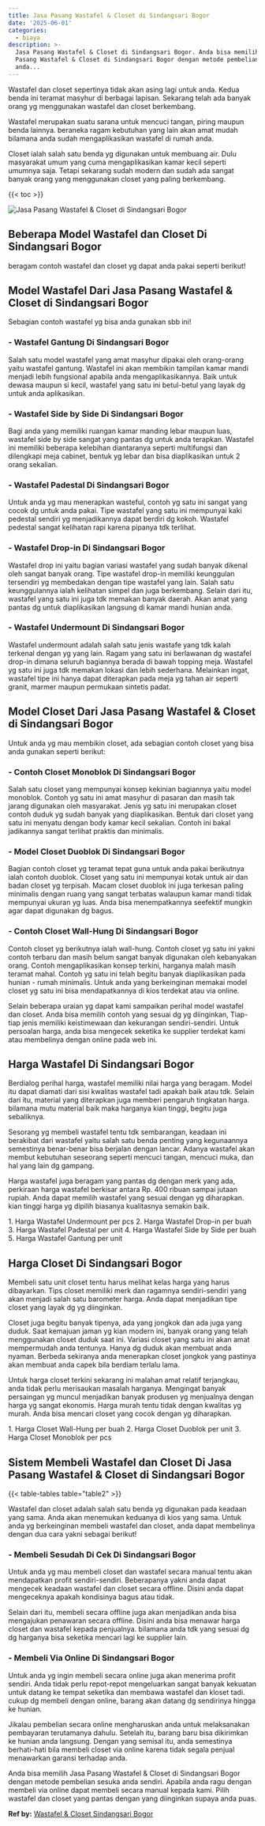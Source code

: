 ```yaml
---
title: Jasa Pasang Wastafel & Closet di Sindangsari Bogor
date: '2025-06-01'
categories:
  - biaya
description: >-
  Jasa Pasang Wastafel & Closet di Sindangsari Bogor. Anda bisa memilih Jasa
  Pasang Wastafel & Closet di Sindangsari Bogor dengan metode pembelian sesuka
  anda...
---
```


Wastafel dan closet sepertinya tidak akan asing lagi untuk anda. Kedua benda ini teramat masyhur di berbagai lapisan. Sekarang telah ada banyak orang yg menggunakan wastafel dan closet berkembang.

Wastafel merupakan suatu sarana untuk mencuci tangan, piring maupun benda lainnya. beraneka ragam kebutuhan yang lain akan amat mudah bilamana anda sudah mengaplikasikan wastafel di rumah anda.

Closet ialah salah satu benda yg digunakan untuk membuang air. Dulu masyarakat umum yang cuma mengaplikasikan kamar kecil seperti umumnya saja. Tetapi sekarang sudah modern dan sudah ada sangat banyak orang yang menggunakan closet yang paling berkembang.

{{< toc >}}

![Jasa Pasang Wastafel & Closet di Sindangsari Bogor](/images/wastafel-closet-murah50.png)

## Beberapa Model Wastafel dan Closet Di Sindangsari Bogor

beragam contoh wastafel dan closet yg dapat anda pakai seperti berikut!

## Model Wastafel Dari Jasa Pasang Wastafel & Closet di Sindangsari Bogor

Sebagian contoh wastafel yg bisa anda gunakan sbb ini!

### \- Wastafel Gantung Di Sindangsari Bogor

Salah satu model wastafel yang amat masyhur dipakai oleh orang-orang yaitu wastafel gantung. Wastafel ini akan membikin tampilan kamar mandi menjadi lebih fungsional apabila anda mengaplikasikannya. Baik untuk dewasa maupun si kecil, wastafel yang satu ini betul-betul yang layak dg untuk anda aplikasikan.

### \- Wastafel Side by Side Di Sindangsari Bogor

Bagi anda yang memiliki ruangan kamar manding lebar maupun luas, wastafel side by side sangat yang pantas dg untuk anda terapkan. Wastafel ini memiliki beberapa kelebihan diantaranya seperti multifungsi dan dilengkapi meja cabinet, bentuk yg lebar dan bisa diaplikasikan untuk 2 orang sekalian.

### \- Wastafel Padestal Di Sindangsari Bogor

Untuk anda yg mau menerapkan wasteful, contoh yg satu ini sangat yang cocok dg untuk anda pakai. Tipe wastafel yang satu ini mempunyai kaki pedestal sendiri yg menjadikannya dapat berdiri dg kokoh. Wastafel pedestal sangat kelihatan rapi karena pipanya tdk terlihat.

### \- Wastafel Drop-in Di Sindangsari Bogor

Wastafel drop ini yaitu bagian variasi wastafel yang sudah banyak dikenal oleh sangat banyak orang. Tipe wastafel drop-in memiliki keunggulan tersendiri yg membedakan dengan tipe wastafel yang lain. Salah satu keunggulannya ialah kelihatan simpel dan juga berkembang. Selain dari itu, wastafel yang satu ini juga tdk memakan banyak daerah. Akan amat yang pantas dg untuk diaplikasikan langsung di kamar mandi hunian anda.

### \- Wastafel Undermount Di Sindangsari Bogor

Wastafel undermount adalah salah satu jenis wastafe yang tdk kalah terkenal dengan yg yang lain. Ragam yang satu ini berlawanan dg wastafel drop-in dimana seluruh bagiannya berada di bawah topping meja. Wastafel yg satu ini juga tdk memakan lokasi dan lebih sederhana. Melainkan ingat, wastafel tipe ini hanya dapat diterapkan pada meja yg tahan air seperti granit, marmer maupun permukaan sintetis padat.

## Model Closet Dari Jasa Pasang Wastafel & Closet di Sindangsari Bogor

Untuk anda yg mau membikin closet, ada sebagian contoh closet yang bisa anda gunakan seperti berikut:

### \- Contoh Closet Monoblok Di Sindangsari Bogor

Salah satu closet yang mempunyai konsep kekinian bagiannya yaitu model monoblok. Contoh yg satu ini amat masyhur di pasaran dan masih tak jarang digunakan oleh masyarakat. Jenis yg satu ini merupakan closet contoh duduk yg sudah banyak yang diaplikasikan. Bentuk dari closet yang satu ini menyatu dengan body kamar kecil sekalian. Contoh ini bakal jadikannya sangat terlihat praktis dan minimalis.

### \- Model Closet Duoblok Di Sindangsari Bogor

Bagian contoh closet yg teramat tepat guna untuk anda pakai berikutnya ialah contoh duoblok. Closet yang satu ini mempunyai kotak untuk air dan badan closet yg terpisah. Macam closet duoblok ini juga terkesan paling minimalis dengan ruang yang sangat terbatas walaupun kamar mandi tidak mempunyai ukuran yg luas. Anda bisa menempatkannya seefektif mungkin agar dapat digunakan dg bagus.

### \- Contoh Closet Wall-Hung Di Sindangsari Bogor

Contoh closet yg berikutnya ialah wall-hung. Contoh closet yg satu ini yakni contoh terbaru dan masih belum sangat banyak digunakan oleh kebanyakan orang. Contoh mengaplikasikan konsep terkini, harganya malah masih teramat mahal. Contoh yg satu ini telah begitu banyak diaplikasikan pada hunian - rumah minimalis. Untuk anda yang berkeinginan memakai model closet yg satu ini bisa mendapatkannya di kios terdekat atau via online.

Selain beberapa uraian yg dapat kami sampaikan perihal model wastafel dan closet. Anda bisa memilih contoh yang sesuai dg yg diinginkan, Tiap-tiap jenis memiliki keistimewaan dan kekurangan sendiri-sendiri. Untuk persoalan harga, anda bisa mengecek seketika ke supplier terdekat kami atau membelinya dengan online pada web ini.

## Harga Wastafel Di Sindangsari Bogor

Berdialog perihal harga, wastafel memiliki nilai harga yang beragam. Model itu dapat diamati dari sisi kwalitas wastafel tadi apakah baik atau tdk. Selain dari itu, material yang diterapkan juga memberi pengaruh tingkatan harga. bilamana mutu material baik maka harganya kian tinggi, begitu juga sebaliknya.

Sesorang yg membeli wastafel tentu tdk sembarangan, keadaan ini berakibat dari wastafel yaitu salah satu benda penting yang kegunaannya semestinya benar-benar bisa berjalan dengan lancar. Adanya wastafel akan membut kebutuhan seseorang seperti mencuci tangan, mencuci muka, dan hal yang lain dg gampang.

Harga wastafel juga beragam yang pantas dg dengan merk yang ada, perkiraan harga wastafel berkisar antara Rp. 400 ribuan sampai jutaan rupiah. Anda dapat memilih wastafel yang sesuai dengan yg diharapkan. kian tinggi harga yg dipilih biasanya kualitasnya semakin baik.

1\. Harga Wastafel Undermount per pcs 2. Harga Wastafel Drop-in per buah 3. Harga Wastafel Padestal per unit 4. Harga Wastafel Side by Side per buah 5. Harga Wastafel Gantung per unit

## Harga Closet Di Sindangsari Bogor

Membeli satu unit closet tentu harus melihat kelas harga yang harus dibayarkan. Tips closet memiliki merk dan ragamnya sendiri-sendiri yang akan menjadi salah satu barometer harga. Anda dapat menjadikan tipe closet yang layak dg yg diinginkan.

Closet juga begitu banyak tipenya, ada yang jongkok dan ada juga yang duduk. Saat kemajuan jaman yg kian modern ini, banyak orang yang telah menggunakan closet duduk saat ini. Variasi closet yang satu ini akan amat mempermudah anda tentunya. Hanya dg duduk akan membuat anda nyaman. Berbeda sekiranya anda menerapkan closet jongkok yang pastinya akan membuat anda capek bila berdiam terlalu lama.

Untuk harga closet terkini sekarang ini malahan amat relatif terjangkau, anda tidak perlu merisaukan masalah harganya. Mengingat banyak persaingan yg muncul menjadikan banyak produsen yg menjualnya dengan harga yg sangat ekonomis. Harga murah tentu tidak dengan kwalitas yg murah. Anda bisa mencari closet yang cocok dengan yg diharapkan.

1\. Harga Closet Wall-Hung per buah 2. Harga Closet Duoblok per unit 3. Harga Closet Monoblok per pcs

## Sistem Membeli Wastafel dan Closet Di Jasa Pasang Wastafel & Closet di Sindangsari Bogor

{{< table-tables table="table2" >}}

Wastafel dan closet adalah salah satu benda yg digunakan pada keadaan yang sama. Anda akan menemukan keduanya di kios yang sama. Untuk anda yg berkeinginan membeli wastafel dan closet, anda dapat membelinya dengan dua cara yakni sebagai berikut!

### \- Membeli Sesudah Di Cek Di Sindangsari Bogor

Untuk anda yg mau membeli closet dan wastafel secara manual tentu akan mendapatkan profit sendiri-sendiri. Beberapanya yakni anda dapat mengecek keadaan wastafel dan closet secara offline. Disini anda dapat mengeceknya apakah kondisinya bagus atau tidak.

Selain dari itu, membeli secara offline juga akan menjadikan anda bisa mengajukan penawaran secara offline. Disini anda bisa menawar harga closet dan wastafel kepada penjualnya. bilamana anda tdk yang sesuai dg dg harganya bisa seketika mencari lagi ke supplier lain.

### \- Membeli Via Online Di Sindangsari Bogor

Untuk anda yg ingin membeli secara online juga akan menerima profit sendiri. Anda tidak perlu repot-repot mengeluarkan sangat banyak kekuatan untuk datang ke tempat seketika dan membawa wastafel dan kloset tadi. cukup dg membeli dengan online, barang akan datang dg sendirinya hingga ke hunian.

Jikalau pembelian secara online mengharuskan anda untuk melaksanakan pembayaran terutamanya dahulu. Setelah itu, barang baru bisa dikirimkan ke hunian anda langsung. Dengan yang semisal itu, anda semestinya berhati-hati bila membeli closet via online karena tidak segala penjual menawarkan garansi terhadap anda.

Anda bisa memilih Jasa Pasang Wastafel & Closet di Sindangsari Bogor dengan metode pembelian sesuka anda sendiri. Apabila anda ragu dengan membeli via online dapat membeli secara manual kepada kami. Pilih wastafel dan closet yang pantas dengan yang diinginkan supaya anda puas.

**Ref by:** [Wastafel & Closet Sindangsari Bogor](https://id.wikipedia.org/wiki/Wastafel)
